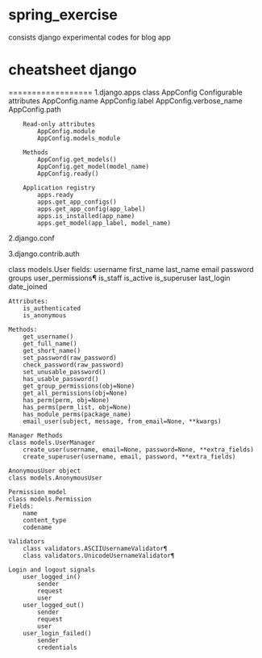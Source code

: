 # spring_exercise
consists django experimental codes for blog app

# cheatsheet django
==================
1.django.apps
	class AppConfig
		Configurable attributes
			AppConfig.name
			AppConfig.label
			AppConfig.verbose_name
			AppConfig.path

		Read-only attributes
			AppConfig.module
			AppConfig.models_module

		Methods
			AppConfig.get_models()
			AppConfig.get_model(model_name)
			AppConfig.ready()

		Application registry
			apps.ready
			apps.get_app_configs()
			apps.get_app_config(app_label)
			apps.is_installed(app_name)
			apps.get_model(app_label, model_name)

2.django.conf
	


3.django.contrib.auth

class models.User
	fields:
		username
		first_name
		last_name
		email
		password
		groups
		user_permissions¶
		is_staff
		is_active
		is_superuser
		last_login
		date_joined

	Attributes:
		is_authenticated
		is_anonymous

	Methods:
		get_username()
		get_full_name()
		get_short_name()
		set_password(raw_password)
		check_password(raw_password)
		set_unusable_password()
		has_usable_password()
		get_group_permissions(obj=None)
		get_all_permissions(obj=None)
		has_perm(perm, obj=None)
		has_perms(perm_list, obj=None)
		has_module_perms(package_name)
		email_user(subject, message, from_email=None, **kwargs)

	Manager Methods
	class models.UserManager
		create_user(username, email=None, password=None, **extra_fields)
		create_superuser(username, email, password, **extra_fields)

	AnonymousUser object
	class models.AnonymousUser

	Permission model
	class models.Permission
	Fields:
		name 
		content_type 
		codename

	Validators
		class validators.ASCIIUsernameValidator¶
		class validators.UnicodeUsernameValidator¶

	Login and logout signals
		user_logged_in()
			sender
			request
			user
		user_logged_out()
			sender
			request
			user
		user_login_failed()
			sender
			credentials


